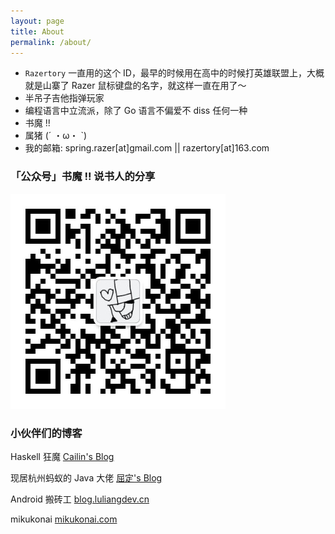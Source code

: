 ```yaml
---
layout: page
title: About
permalink: /about/
---
```


* `Razertory` 一直用的这个 ID，最早的时候用在高中的时候打英雄联盟上，大概就是山寨了 Razer 鼠标键盘的名字，就这样一直在用了～
* 半吊子吉他指弹玩家
* 编程语言中立流派，除了 Go 语言不偏爱不 diss 任何一种
* 书魔 !!
* 属猪  (´ ・ω・ `)
* 我的邮箱: spring.razer[at]gmail.com || razertory[at]163.com

### 「公众号」书魔 !! 说书人的分享
![avatar](./static/img/mp.weixin.jpg)

### 小伙伴们的博客

Haskell 狂魔 [Cailin's Blog](https://oshmkufa2010.github.io/)

现居杭州蚂蚁的 Java 大佬 [屈定's Blog](https://mrdear.cn/)

Android 搬砖工 [blog.luliangdev.cn](http://blog.luliangdev.cn)

mikukonai [mikukonai.com](https://mikukonai.com)
